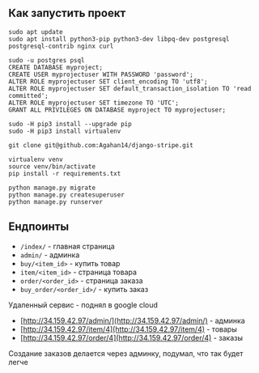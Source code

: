 Как запустить проект
----
```
sudo apt update
sudo apt install python3-pip python3-dev libpq-dev postgresql postgresql-contrib nginx curl

sudo -u postgres psql
CREATE DATABASE myproject;
CREATE USER myprojectuser WITH PASSWORD 'password';
ALTER ROLE myprojectuser SET client_encoding TO 'utf8';
ALTER ROLE myprojectuser SET default_transaction_isolation TO 'read committed';
ALTER ROLE myprojectuser SET timezone TO 'UTC';
GRANT ALL PRIVILEGES ON DATABASE myproject TO myprojectuser;

sudo -H pip3 install --upgrade pip
sudo -H pip3 install virtualenv

git clone git@github.com:Agahan14/django-stripe.git

virtualenv venv
source venv/bin/activate
pip install -r requirements.txt

python manage.py migrate
python manage.py createsuperuser
python manage.py runserver
```

Ендпоинты
----------------------------
* `/index/` - главная страница
* `admin/` - админка
* `buy/<item_id>` - купить товар
* `item/<item_id>` - страница товара
* `order/<order_id>` - страница заказа
* `buy_order/<order_id>/` - купить заказ

Удаленный сервис - поднял в google cloud

* [http://34.159.42.97/admin/](http://34.159.42.97/admin/) - админка
* [http://34.159.42.97/item/4](http://34.159.42.97/item/4) - товары
* [http://34.159.42.97/order/4](http://34.159.42.97/order/4) - заказы


Создание заказов делается через админку, подумал, что так будет легче
